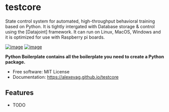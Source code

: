# testcore
State control system for automated, high-throughput behavioral training based on Python. 
It is tightly intergated with Database storage & control using the [Datajoint] framework. 
It can run on Linux, MacOS, Windows and it is optimized for use with Raspberry pi boards. 


[![image](https://img.shields.io/pypi/v/testcore.svg)](https://pypi.python.org/pypi/testcore)
[![image](https://img.shields.io/conda/vn/conda-forge/testcore.svg)](https://anaconda.org/conda-forge/testcore)


**Python Boilerplate contains all the boilerplate you need to create a Python package.**


-   Free software: MIT License
-   Documentation: https://alexevag.github.io/testcore
    

## Features

-   TODO
